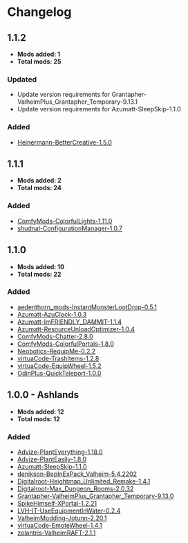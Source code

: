 # Changelog

## 1.1.2

- **Mods added: 1**
- **Total mods: 25**

### Updated

- Update version requirements for Grantapher-ValheimPlus_Grantapher_Temporary-9.13.1
- Update version requirements for Azumatt-SleepSkip-1.1.0

### Added

- [Heinermann-BetterCreative-1.5.0](https://thunderstore.io/c/valheim/p/Heinermann/BetterCreative/)

## 1.1.1

- **Mods added: 2**
- **Total mods: 24**

### Added

- [ComfyMods-ColorfulLights-1.11.0](https://thunderstore.io/c/valheim/p/ComfyMods/ColorfulLights/)
- [shudnal-ConfigurationManager-1.0.7](https://thunderstore.io/c/valheim/p/shudnal/ConfigurationManager/)

## 1.1.0

- **Mods added: 10**
- **Total mods: 22**

### Added

- [aedenthorn_mods-InstantMonsterLootDrop-0.5.1](https://thunderstore.io/c/valheim/p/aedenthorn_mods/InstantMonsterLootDrop/)
- [Azumatt-AzuClock-1.0.3](https://thunderstore.io/c/valheim/p/Azumatt/AzuClock/)
- [Azumatt-ImFRIENDLY_DAMMIT-1.1.4](https://thunderstore.io/c/valheim/p/Azumatt/ImFRIENDLY_DAMMIT/)
- [Azumatt-ResourceUnloadOptimizer-1.0.4](https://thunderstore.io/c/valheim/p/Azumatt/ResourceUnloadOptimizer/)
- [ComfyMods-Chatter-2.8.0](https://thunderstore.io/c/valheim/p/ComfyMods/Chatter/)
- [ComfyMods-ColorfulPortals-1.8.0](https://thunderstore.io/c/valheim/p/ComfyMods/ColorfulPortals/)
- [Neobotics-RequipMe-0.2.2](https://thunderstore.io/c/valheim/p/Neobotics/RequipMe/)
- [virtuaCode-TrashItems-1.2.8](https://thunderstore.io/c/valheim/p/virtuaCode/TrashItems/)
- [virtuaCode-EquipWheel-1.5.2](https://thunderstore.io/c/valheim/p/virtuaCode/EquipWheel/)
- [OdinPlus-QuickTeleport-1.0.0](https://thunderstore.io/c/valheim/p/OdinPlus/QuickTeleport/)

## 1.0.0 - Ashlands

- **Mods added: 12**
- **Total mods: 12**

### Added

- [Advize-PlantEverything-1.18.0](https://thunderstore.io/c/valheim/p/Advize/PlantEverything/)
- [Advize-PlantEasily-1.8.0](https://thunderstore.io/c/valheim/p/Advize/PlantEasily/)
- [Azumatt-SleepSkip-1.1.0](https://thunderstore.io/c/valheim/p/Azumatt/SkipSleep)
- [denikson-BepInExPack_Valheim-5.4.2202](https://thunderstore.io/c/valheim/p/denikson/BepInExPack_Valheim/)
- [Digitalroot-Heightmap_Unlimited_Remake-1.4.1](https://thunderstore.io/c/valheim/p/Digitalroot/Heightmap-Unlimited_Remake/)
- [Digitalroot-Max_Dungeon_Rooms-2.0.32](https://thunderstore.io/c/valheim/p/Digitalroot/Max_Dungeon_Rooms/)
- [Grantapher-ValheimPlus_Grantapher_Temporary-9.13.0](https://thunderstore.io/c/valheim/p/Grantapher/ValheimPlus_Grantapher_Temporary/)
- [SpikeHimself-XPortal-1.2.21](https://thunderstore.io/c/valheim/p/SpikeHimself/XPortal/)
- [LVH-IT-UseEquipmentInWater-0.2.4](https://thunderstore.io/c/valheim/p/LVH-IT/UseEquipmentInWater/)
- [ValheimModding-Jotunn-2.20.1](https://thunderstore.io/c/valheim/p/ValheimModding/Jotunn/)
- [virtuaCode-EmoteWheel-1.4.1](https://thunderstore.io/c/valheim/p/virtuaCode/EmoteWheel/)
- [zolantris-ValheimRAFT-2.1.1](https://thunderstore.io/c/valheim/p/zolantris/ValheimRAFT/)
